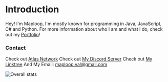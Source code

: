 # Introduction
Hey! I'm Maploop, I'm mostly known for programming in Java, JavaScript, C# and Python.
For more information about who I am and what I do, check out my [Portfolio](https://maploop.github.io/)!

### Contact
Check out [Atlas Network](https://discord.gg/atlasmc)
Check out [My Discord Server](https://discord.gg/xSPuekddJ6)
Check out [My Linktree](https://linktr.ee/maploop)
And My Email: maploop.val@gmail.com

![Overall stats](https://github-readme-stats.vercel.app/api?username=plun1331&theme=cobalt&show_icons=true&count_private=true)

